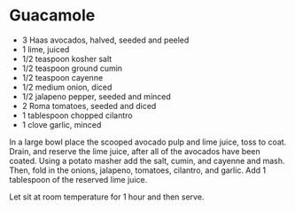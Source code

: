 # Guacamole

* 3 Haas avocados, halved, seeded and peeled
* 1 lime, juiced
* 1/2 teaspoon kosher salt
* 1/2 teaspoon ground cumin
* 1/2 teaspoon cayenne
* 1/2 medium onion, diced
* 1/2 jalapeno pepper, seeded and minced
* 2 Roma tomatoes, seeded and diced
* 1 tablespoon chopped cilantro
* 1 clove garlic, minced

In a large bowl place the scooped avocado pulp 
and lime juice, toss to coat. Drain, and reserve 
the lime juice, after all of the avocados have been coated. 
Using a potato masher add the salt, 
cumin, and cayenne and mash. Then, fold in the onions, jalapeno, 
tomatoes, cilantro, and garlic. Add 1 tablespoon of the reserved 
lime juice.    

Let sit at room temperature for 1 hour and then serve.

